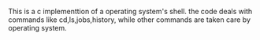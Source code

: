 This is a c implementtion of a operating system's shell.
  the code deals with commands like cd,ls,jobs,history, while other commands are taken care by operating system.
